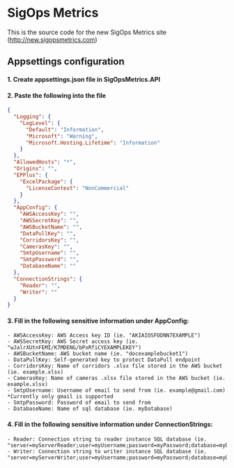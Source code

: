 # SigOps Metrics

This is the source code for the new SigOps Metrics site (http://new.sigopsmetrics.com)

## Appsettings configuration

#### 1. Create appsettings.json file in SigOpsMetrics.API 

#### 2. Paste the following into the file 

```json
{
  "Logging": {
    "LogLevel": {
      "Default": "Information",
      "Microsoft": "Warning",
      "Microsoft.Hosting.Lifetime": "Information"
    }
  },
  "AllowedHosts": "*",
  "Origins": "",
  "EPPlus": {
    "ExcelPackage": {
      "LicenseContext": "NonCommercial"
    }
  },
  "AppConfig": {
    "AWSAccessKey": "",
    "AWSSecretKey": "",
    "AWSBucketName": "",
    "DataPullKey": "",
    "CorridorsKey": "",
    "CamerasKey": "",
    "SmtpUsername": "",
    "SmtpPassword": "",
    "DatabaseName": "" 
  },
  "ConnectionStrings": {
    "Reader": "",
    "Writer": ""
  }
}
```

#### 3. Fill in the following sensitive information under AppConfig:
    - AWSAccessKey: AWS Access key ID (ie. "AKIAIOSFODNN7EXAMPLE")
    - AWSSecretKey: AWS Secret access key (ie. "wJalrXUtnFEMI/K7MDENG/bPxRfiCYEXAMPLEKEY")
    - AWSBucketName: AWS bucket name (ie. "docexamplebucket1")
    - DataPullKey: Self-generated key to protect DataPull endpoint
    - CorridorsKey: Name of corridors .xlsx file stored in the AWS bucket (ie. example.xlsx) 
    - CamerasKey: Name of cameras .xlsx file stored in the AWS bucket (ie. example.xlsx) 
    - SmtpUsername: Username of email to send from (ie. example@gmail.com) *Currently only gmail is supported
    - SmtpPassword: Password of email to send from
    - DatabaseName: Name of sql database (ie. myDatabase)
    
#### 4. Fill in the following sensitive information under ConnectionStrings:
    - Reader: Connection string to reader instance SQL database (ie. "server=myServerReader;user=myUsername;password=myPassword;database=myDatabase")
    - Writer: Connection string to writer instance SQL database (ie. "server=myServerWriter;user=myUsername;password=myPassword;database=myDatabase")
